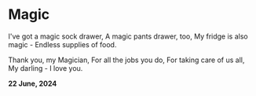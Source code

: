 # Magic

I've got a magic sock drawer,
A magic pants drawer, too,
My fridge is also magic -
Endless supplies of food.

Thank you, my Magician,
For all the jobs you do,
For taking care of us all,
My darling - I love you.

**22 June, 2024**

&nbsp;
